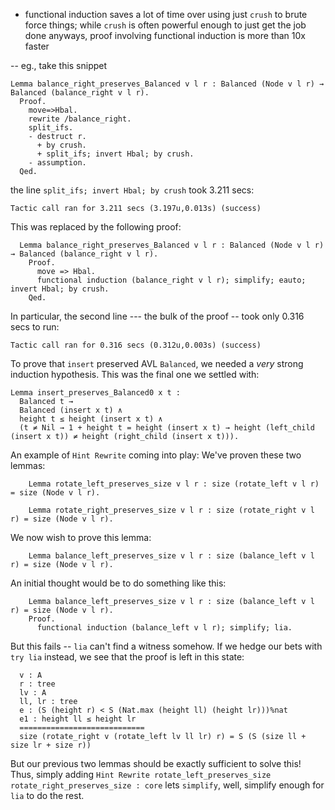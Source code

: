 - functional induction saves a lot of time over using just `crush` to brute force things;
  while `crush` is often powerful enough to just get the job done anyways, proof involving functional induction
  is more than 10x faster

-- eg., take this snippet
```coq
Lemma balance_right_preserves_Balanced v l r : Balanced (Node v l r) → Balanced (balance_right v l r).
  Proof.
    move=>Hbal.
    rewrite /balance_right.
    split_ifs.
    - destruct r.
      + by crush.
      + split_ifs; invert Hbal; by crush.
    - assumption.
  Qed.
```

the line `split_ifs; invert Hbal; by crush` took 3.211 secs:
```
Tactic call ran for 3.211 secs (3.197u,0.013s) (success)
```

This was replaced by the following proof:
```coq
  Lemma balance_right_preserves_Balanced v l r : Balanced (Node v l r) → Balanced (balance_right v l r).
    Proof.
      move => Hbal.
      functional induction (balance_right v l r); simplify; eauto; invert Hbal; by crush.
    Qed.
```
In particular, the second line --- the bulk of the proof -- took only 0.316 secs to run:
```
Tactic call ran for 0.316 secs (0.312u,0.003s) (success)
```

To prove that `insert` preserved AVL `Balanced`, we needed a _very_ strong induction hypothesis.
This was the final one we settled with:
```coq
Lemma insert_preserves_Balanced0 x t :
  Balanced t →
  Balanced (insert x t) ∧
  height t ≤ height (insert x t) ∧
  (t ≠ Nil → 1 + height t = height (insert x t) → height (left_child (insert x t)) ≠ height (right_child (insert x t))).
```

An example of `Hint Rewrite` coming into play:
We've proven these two lemmas:
```coq
    Lemma rotate_left_preserves_size v l r : size (rotate_left v l r) = size (Node v l r).

    Lemma rotate_right_preserves_size v l r : size (rotate_right v l r) = size (Node v l r).
```
We now wish to prove this lemma:
```coq
    Lemma balance_left_preserves_size v l r : size (balance_left v l r) = size (Node v l r).
```
An initial thought would be to do something like this: 

```coq
    Lemma balance_left_preserves_size v l r : size (balance_left v l r) = size (Node v l r).
    Proof.
      functional induction (balance_left v l r); simplify; lia.
```
But this fails -- `lia` can't find a witness somehow. 
If we hedge our bets with `try lia` instead, we see that the proof is left in this state: 
```coq-goals
  v : A
  r : tree
  lv : A
  ll, lr : tree
  e : (S (height r) < S (Nat.max (height ll) (height lr)))%nat
  e1 : height ll ≤ height lr
  ============================
  size (rotate_right v (rotate_left lv ll lr) r) = S (S (size ll + size lr + size r))
```
But our previous two lemmas should be exactly sufficient to solve this!
Thus, simply adding `Hint Rewrite rotate_left_preserves_size rotate_right_preserves_size : core` lets `simplify`, well, simplify enough for `lia` to do the rest.

